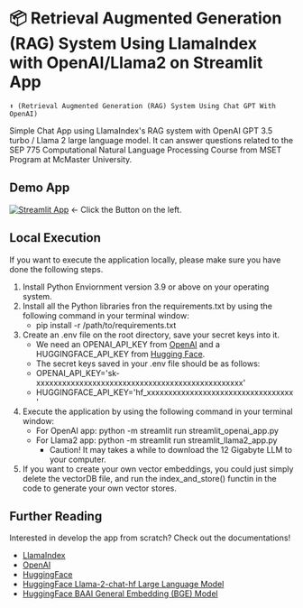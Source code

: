 # 📦 Retrieval Augmented Generation (RAG) System Using LlamaIndex with OpenAI/Llama2 on Streamlit App
```
⬆️ (Retrieval Augmented Generation (RAG) System Using Chat GPT With OpenAI)
```

Simple Chat App using LlamaIndex's RAG system with OpenAI GPT 3.5 turbo / Llama 2 large language model.
It can answer questions related to the SEP 775 Computational Natural Language Processing Course from MSET Program at McMaster University.

## Demo App

[![Streamlit App](https://static.streamlit.io/badges/streamlit_badge_black_white.svg)](https://llamaindex1.streamlit.app/) <- Click the Button on the left.

## Local Execution

If you want to execute the application locally, please make sure you have done the following steps.
 1. Install Python Enviornment version 3.9 or above on your operating system.
 2. Install all the Python libraries fron the requirements.txt by using the following command in your terminal window:
    - pip install -r /path/to/requirements.txt
 4. Create an .env file on the root directory, save your secret keys into it.
    -  We need an OPENAI_API_KEY from [OpenAI](https://platform.openai.com/api-keys) and a HUGGINGFACE_API_KEY from [Hugging Face](https://huggingface.co/settings/tokens).
    -  The secret keys saved in your .env file should be as follows:
    -  OPENAI_API_KEY='sk-xxxxxxxxxxxxxxxxxxxxxxxxxxxxxxxxxxxxxxxxxxxxxxxx'
    -  HUGGINGFACE_API_KEY='hf_xxxxxxxxxxxxxxxxxxxxxxxxxxxxxxxxxx'
 5. Execute the application by using the following command in your terminal window:
    - For OpenAI app: python -m streamlit run streamlit_openai_app.py
    - For Llama2 app: python -m streamlit run streamlit_llama2_app.py
      - Caution! It may takes a while to download the 12 Gigabyte LLM to your computer.
 6. If you want to create your own vector embeddings, you could just simply delete the vectorDB file, and run the index_and_store() functin in the code to generate your own vector stores. 

## Further Reading

Interested in develop the app from scratch? Check out the documentations!
- [LlamaIndex](https://docs.llamaindex.ai/en/stable/)
- [OpenAI](https://platform.openai.com/docs/overview)
- [HuggingFace](https://huggingface.co/)
- [HuggingFace Llama-2-chat-hf Large Language Model](https://huggingface.co/meta-llama/Llama-2-7b-chat-hf)
- [HuggingFace BAAI General Embedding (BGE) Model](https://huggingface.co/BAAI/bge-small-en-v1.5)
